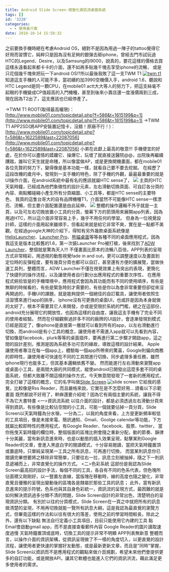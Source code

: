 ```yaml
---
title: Android Slide Screen-視覺化資訊流桌面系統
tags: []
id: '3228'
categories:
  - - 使用者介面
date: 2010-10-14 15:58:32
---
```


之前要換手機時總在考慮Android OS，絕對不是因為用過一陣子的tattoo覺得它好用而習慣它，純粹只是因為沒有足夠的銀彈去砸iphone，曾經去門市試玩過HTC的Legend、Desire，以及Samsung的i9000，說真的，要花這樣的價格去買這樣永遠看起來都卡卡的介面，還不如再多貼幾千塊去享受iphone的流暢， 或是只花個幾千塊來把玩一下android OS!?所以最後我敗了這一支TWM T1 [![twm t1](https://oberonlai.blog/wp-content/uploads/2010/10/mobile01-84486775aad3248aed31971d5529b3a2-e1287069608355.jpg "圖片來自mobile01")](http://goo.gl/AZBI) 知道這支手機的人可能不多，當初續約加3990空機價入手，android 1.6，聽說和HTC Legend是同一顆CPU，在mobile01 actt大大等人的努力下，把這支絲毫不起眼的手機變成CP值超高的入門機種，甚至到後來小賣店還一度漲價兩到三成，現在因為T2出了，這支應該也已經停產了。
<!-- more -->
→TWM T1 ROOT(取得最高權限)： [http://www.mobile01.com/topicdetail.php?f=586&t=1615199&p=1](http://www.mobile01.com/topicdetail.php?f=586&t=1615199&p=1) →TWM T1 APP2SD(將APP安裝置記憶卡，沒錯！原廠不行！)： [http://www.mobile01.com/topicdetail.php?f=586&t=1622589&last=22087056](http://www.mobile01.com/topicdetail.php?f=586&t=1622589&last=22087056) 小弟在此獻上最高的敬意!!! 手機便宜的好處，在於你可以盡情的蹂躪它、操爆它，玩壞了就直接送醫院@@，出院後再繼續蹧踏，誰叫它天生就是命賤，所以像當做AP，或是更換開機畫面，都在mobile01各位先賢的努力下，變得像是基本功能一樣，就看自己要不要去挖掘。 在經歷了這段改機的歲月中，發現到一支手機的特色，除了手機的外觀，最最最重要的就是UI操作介面，在android系統中最有名的應該就屬HTC sense了， ![](https://oberonlai.blog/wp-content/uploads/2010/10/01.jpg) 主頁的HTC天氣時鐘，已經成為他們象徵性的設計元素，左右滑動切換頁面、可自訂各分頁的內容、兩點觸碰縮小產生所有分頁縮圖、小工具等，都是HTC sense的主要特色， 我買的這隻台哥大的自有品牌機種T1，介面當然不可能像HTC sense一樣漂亮、流暢，但主要介面配置還是由此延伸， ![](https://oberonlai.blog/wp-content/uploads/2010/10/02.jpg) 整體的操作邏輯不外乎就是一主頁，以及可左右切換放置小工具的分頁，螢幕下方的箭頭用來展開app列表，因為用過HTC，所以這介面非常容易上手，幾乎不用任何的學習。 但身為一位視覺設計師，這樣的介面用起來雖順手，但看起來就是給它非常不爽，實在是一點都不美觀，在經過google大神的介紹下，得知有另外幾款桌面系統像是[HelixLauncher](http://goo.gl/eNeA)、[Launcher Pro](http://www.launcherpro.com/)、[熊貓桌面](http://soft.sj.91.com/pandadesk/)等等各種不同的桌面應用程式，因為我這支是版本比較舊的1.6，第一次裝Launcher Pro被打槍，後來找到了[ADW Launcher](http://goo.gl/VTgt)，整個就是驚為天人!!! 不僅畫面比原本的流暢八百倍，APP列表的呈現方式非常精彩，用透視的動態視覺fade in and out，更可以調整速度以及畫面到定位時的反彈程度，要有幾頁分頁也都可以自訂，甚至還有方便的擴展覽，當做快速工具列，整體而言，ADW Launcher不僅在視覺效果上有突出的表現，更簡化了快捷列的操作流程，以及讓使用者自行劃分出應用程式的重要次序性， 在應用程式俯拾皆是的手機環境中，應用程式會因為其功能而有不同的使用順序，有些是無聊的時候看的，有些是緊急時刻才需要的，有些是你以為會非常重要但卻從來沒再開過的，手機UI的課題，就是能夠提供一個絕佳的自訂載具，讓使用者依照生活習慣來進行app的排序，  Iphone沒有可更換的桌面UI，也或許是因為本身就做的太好了，根本不需要其它人來開發，亦或是受限於系統的門檻，總之在這部份，android充分展現它的開放性，也因為這樣的自由度，讓我這支手機有了完全不同的使用者經驗。 然而在仔細觀察過許多不同的廠牌的UI設計，會逐漸發現到模式已經是固定了，像iphone是直接第一層就可以看到所有的app，以左右滑動進行切換，而android是有小工具的概念，讓使用者不需進入app就可以先看到內容，譬如像是facebook、plurk等等的桌面插件，要再進行第二步驟才開啟app，這之間的設計差別，推測是因為系統多功可否的緣故，導致這樣的設計結果。 Apple讓使用者專注在每一個app上，體驗每一個app所帶來的驚喜，Google則偏向商務的即時性，讓使用者可快速在不同的工具間進行切換，同步處理多重任務，雖然iphone現行也能多工，但其基本邏輯依舊不變。 然而能進行左右滑動來瀏覽app或桌面小工具，是兩間大廠的共同模式，縱使android已開發出這麼多套不同的桌面系統，但都大致離不開這樣的操作方式，今天無意間發現了一套新的應用程式，完全打破了這樣的概念，它的名字叫做[Slide Screen](http://slidescreenhome.com/) ![](https://oberonlai.blog/wp-content/uploads/2010/10/03.jpg "slide screen") 它給我的感覺，比較像是Rss Reader，而且嚴格來說，它實在是不怎麼好用... 請看以下示範畫面  既然都說不好用了，幹麻還要介紹呢？因為它有兩個主要的系統，讓我不得不為它大書特書 <一>資訊流系統 以往介面的設計，都是必須透過左右滑動分頁來得到資訊，有些像是比較佔空間的小工具，可能一個就要佔掉一頁分頁，Slide Screen以天氣時鐘為分水嶺，一分為二，以我的角度來看，上方是更新頻率較低的工具項目，像是未接來電、簡訊通知、Gmail、Goolge calendar等功能，下方就屬比較即時性的應用程式，有Google Reader、facebook、股票、twitter， 當你拖曳天氣時鐘的欄位時，整個版面的區塊比例會隨之重新分配，動的節奏、韻律十分美麗，當有新訊息進來時，也是以動態的插入效果呈現，點擊某則Google Reader的文章，會進入黑底白字的閱讀模式，十分容易閱讀，當把天氣時鐘置頂或置底時，只單純呈現某一工具之所有訊息，可再進行切換， 而當某則訊息你已閱讀完畢想要將之移除非常簡單，只要往右一拉，訊息立刻被抽掉，隨之下一則訊息遞補而上，非常直覺化的操作方式。 <二>色彩系統 這部份是我認為Slide Screen最高招的設計手法，每個不同的工具，各自有不同的色系代表，但色塊所佔面積又剛剛好，以一豎置左直線，當版塊在移動時，線的高度也隨之變化，非常直覺且優雅的呈現出變動後的區塊各是隸屬於那些工具的訊息； 此外，當有新訊息進來的提示符號，色系也與其自身色彩統一，資訊流的呈現方式，最困難的就是如何解決資訊過多分類不清的問題，Slide Screen設計的非常出色，清楚明白的呈現資訊分類。 有別於以往的分頁模式，Slide Screen在一頁之中就把所有的訊息做清楚的呈現，不用再切換就能一覽所有訊息大綱，這是我認為最直覺的瀏覽方式，但畢竟這樣的作法和以往有很大的落差，使用之前的學習時間較長，除此之外，還有以下缺點 無法自行定義小工具項目，目前只能使用它內建的工具 點Email會啟動gmail app，而不是直接查看郵件內容 Google Reader的圖片讀取速度過慢 天氣時鐘置頂或底時，切換工具的提示非常不明顯 APP列表無新意 整體而言，以操作介面的資訊架構，從資訊呈現做了不一樣的角度切入，以更直覺的設計流程，讓使用者更快速的掌握好友動態，或是最新更新文章，而且是"同時"掌握，Slide Screen以資訊而不是應用程式的觀點來做介靣規劃，希望未來他們會提供更多的自訂功能，或是開放API，讓其它軟體也能進入它們的資訊洪流，藉此滿足更多使用者的需求。